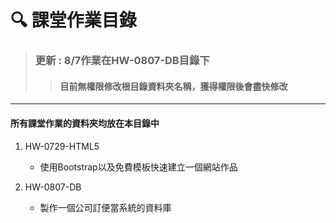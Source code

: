 :mag: 課堂作業目錄
===

> ### 更新 : 8/7作業在HW-0807-DB目錄下
>> #### 目前無權限修改根目錄資料夾名稱，獲得權限後會盡快修改

---

#### 所有課堂作業的資料夾均放在本目錄中
1. HW-0729-HTML5
    - 使用Bootstrap以及免費模板快速建立一個網站作品

2. HW-0807-DB
   - 製作一個公司訂便當系統的資料庫


